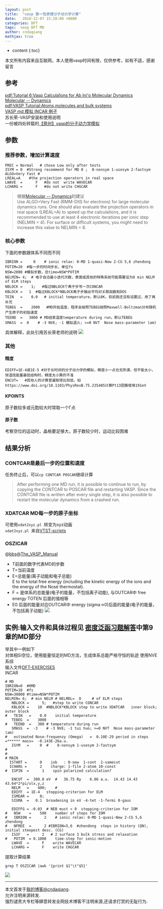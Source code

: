 ```yaml
---
layout: post
title:  "vasp 第一性原理分子动力学计算"
date:   2018-12-07 15:20:00 +0800
categories: DFT
tags:  vasp DFT MD
author: cndaqiang
mathjax: true
---
```

* content
{:toc}

本文所有内容来自互联网，本人使用vasp时间有限，仅供参考，如有不适，感谢留言






## 参考
[pdf:Tutorial 6:Vasp Calcula1ons for Ab Ini'o Molecular Dynamics](https://wiki.bnl.gov/CFN-Computation/images/3/3f/Tutorial6.pdf)
<br>[Molecular -- Dynamics](https://cms.mpi.univie.ac.at/vasp/vasp/Molecular_Dynamics.html)
<br>[pdf:VASP Tutorial:Atoms,molecules,and bulk systems](https://www.nersc.gov/assets/Uploads/VASP-tutorial-AtomsMoleculesBulk.pdf)
<br>[VASP md 模拟 INCAR 例子 ](http://blog.163.com/xiaowei_090513/blog/static/1177183592010099379680)
<br>苏长荣-VASP安装和使用说明
<br>一份被四处转载的[【原创】vasp的分子动力学模拟](http://muchong.com/t-1744011-1)

## 参数

### 推荐参数，增加计算速度

```
PREC = Normal   # chose Low only after tests
ISYM = 0  #Strong recommend for MD 0 ;  0-nonsym 1-usesym 2-fastsym
ALGO=Very Fast #
LREAL=A    #the projection operators in real space 
LWAVE  =      F   #do not  write WAVECAR
LCHARG =      F   #do not write CHGCAR
```

>根据[Molecular -- Dynamics](https://cms.mpi.univie.ac.at/vasp/vasp/Molecular_Dynamics.html)的建议<br>Use ALGO=Very Fast (RMM-DIIS for electrons) for large molecular dynamics runs. One should also evaluate the projection operators in real space (LREAL=A) to speed up the calculations, and it is recommended to use at least 4 electronic iterations per ionic step (NELMIN = 4). For surface or difficult systems, you might need to increase this value to NELMIN = 8.

### 核心参数
下面的参数跟体系不同而不同
```
IBRION =     0    # ionic relax: 0-MD 1-quasi-New 2-CG 5,6 zhendong
POTIM=20  #每一步的时间步长，单位fs
NSW=2000 #模拟步数，总time=NSW*POTIM
NELMIN= 4;  # 电子自洽最小迭代次数，表面或其他的特殊系统可能需要设为8 min NELM of ELM steps
NBLOCK =    1;   #每过NBLOCK个离子步写一次CONCAR
KBLOCK =   1  #每过KBLOCK*NBLOCK离子步输出平均对关联函数和DOS
TEIN   =    0.0   # initial temperature，默认0K，目前我还没有设置过，用了再补充
TEBEG  =    2000   #MD开始温度，程序会按照TEBEG按照Maxwell-Boltzman分布随机产生原子的初始速度
TEEND  =   3000 # MD结束温度temperature during run，默认TEBEG
SMASS  =  0    # -3 NVE; -1 模拟退火; >=0 NVT  Nose mass-parameter (am)
```
具体解释，此处引用苏长荣老师的说明
![](/uploads/2018/12/md1.jpg)

### 其他
#### 精度
```
EDIFF=1E-4或1E-5 #对于长时间的分子动力学的模拟，精度小一点也无所谓，但不能太小，恒温找能量最低结构时，精度太小算的不准
ENCUT=   #其他人的计算普遍取得比较低，如https://www.doi.org/10.1103/PhysRevB.75.235405计算Pt13团簇使用191eV
```
#### KPOINTS 
原子数较多或元胞较大时常取一个Γ点

#### 原子数
考察空位的运动时，晶格要足够大，原子数较少时，运动比较困难

## 结果分析

### CONTCAR是最后一步的位置和速度
任务终止后，可以`cp CONTCAR POSCAR`继续计算
>After performing one MD run, it is possible to continue to run, by copying the CONTCAR to POSCAR file and restarting VASP. Since the CONTCAR file is written after every single step, it is also possible to restart the molecular dynamics from a crashed run.

### XDATCAR MD每一步的原子坐标
可使用`xdat2xyz.pl `转变为xyz动画<br>
`xdat2xyz.pl `来自[VTST-scripts](http://theory.cm.utexas.edu/vtsttools/scripts.html)


### OSZICAR
@[bbs](https://www.bigbrosci.com/)@[The_VASP_Manual](https://cms.mpi.univie.ac.at/wiki/index.php/OSZICAR)
- T前面的数字代表MD的步数
- T=当前温度
- E=总能量(离子动能和电子总能) <br>E to the total free energy (including the kinetic energy of the ions and the energy of the Nosé thermostat).
- F = 是体系的总能量(电子的能量，不包括离子动能), 与OUTCAR中 free energy TOTEN 后面的值相等
- E0 后面的能量对应OUTCAR中 energy (sigma->0)后面的能量(电子的能量，不包括离子动能)
![](/uploads/2018/12/md2.png)



## 实例:输入文件和具体过程见 [密度泛函习题解答](https://github.com/cndaqiang/DFT-EXERCISES)中第9章的MD部分
举其中一例如下<br>
对体相Si空位，使用能量恒定的MD方法，生成体系总能严格守恒的轨迹
使用NVE系综<br>
输入文件[DFT-EXERCISES](https://github.com/cndaqiang/DFT-EXERCISES/tree/master/9/Si/Si-NVE)<br>
INCAR
```
# MD
IBRION=0  #0MD
POTIM=10  #fs
NSW=30000 #time=NSW*POTIM
NELMIN= 6;  # min NELM # NELMDL=  0     # of ELM steps
   NBLOCK =      5;   #step to write CONCAR
   KBLOCK =    10  #NBLOCK*KBLOCK step to write XDATCAR   inner block; outer block
#   TEIN   =    0.0    initial temperature
   TEBEG  =    3000 
#   TEEND  =   300 # temperature during run
   SMASS  =  -3    # -3 NVE; -1 tui huo; >=0 NVT  Nose mass-parameter (am)
#   estimated Nose-frequenzy (Omega)   =  0.10E-29 period in steps =****** mass=  -0.143E-26a.u.
   ISYM   =     0  #    0-nonsym 1-usesym 2-fastsym
#
#
# MAIN
  ISTART =      0    job   : 0-new  1-cont  2-samecut
  ICHARG =      2    charge: 1-file 2-atom 10-const
#  ISPIN  =      1    spin polarized calculation?

   ENCUT  =  300.0 eV  #   36.75 Ry    6.06 a.u.  14.43 14.43 43.64*2*pi/ulx,y,z
   NELM   =    400;    #   
   EDIFF  = 1E-4   stopping-criterion for ELM
   ISMEAR =     0;
   SIGMA  =   0.1  broadening in eV -4-tet -1-fermi 0-gaus

   EDIFFG = -0.03  # NEB must < 0  stopping-criterion for IOM
#   NSW    =    500    number of steps for IOM        
#   IBRION =      2    # ionic relax: 0-MD 1-quasi-New 2-CG 5,6 zhendong 
#   NFREE  =      2 #IBRION=5,6  #zhendong  steps in history (QN), initial steepest desc. (CG)
   ISIF   =      2   # 2 surface 3 bulk stress and relaxation
#   POTIM  = 0.1000    time-step for ionic-motion   
   LWAVE  =      F    write WAVECAR
   LCHARG =      F    write CHGCAR

```
提取计算结果
```
grep T OSZICAR |awk '{print $1"\t"$5}'
```
![](/uploads/2018/12/md3.jpg)




------
本文首发于[我的博客@cndaqiang](https://cndaqiang.github.io/).<br>
允许注明来源转发.<br>
强烈谴责大专栏等肆意转发全网技术博客不注明来源,还请求打赏的无耻行为.
